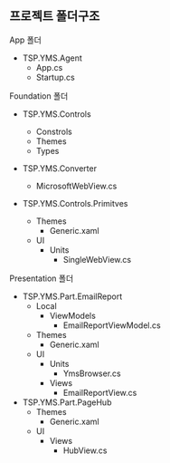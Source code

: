 ## 프로젝트 폴더구조

App 폴더
- TSP.YMS.Agent
  - App.cs
  - Startup.cs


Foundation 폴더
  - TSP.YMS.Controls
    - Constrols
    - Themes
    - Types
  - TSP.YMS.Converter

    - MicrosoftWebView.cs
  - TSP.YMS.Controls.Primitves
    - Themes
      - Generic.xaml
    - UI
      - Units
        - SingleWebView.cs

Presentation 폴더
- TSP.YMS.Part.EmailReport
  - Local
    - ViewModels
      - EmailReportViewModel.cs
  - Themes
    - Generic.xaml
  - UI
    - Units
      - YmsBrowser.cs
    - Views
      - EmailReportView.cs
- TSP.YMS.Part.PageHub
  - Themes
    - Generic.xaml
  - UI
    - Views
      - HubView.cs


 
